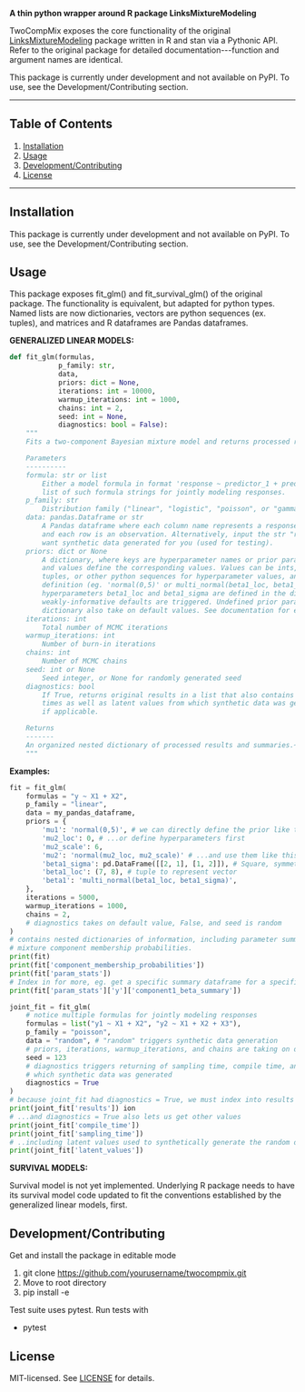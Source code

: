 **A thin python wrapper around R package LinksMixtureModeling**

TwoCompMix exposes the core functionality of the original [LinksMixtureModeling](https://github.com/Fariznt/Links-Mixture-Modeling) package written in R and stan via a Pythonic API. Refer to the original package for detailed documentation---function and argument names are identical. 

This package is currently under development and not available on PyPI. To use, see the Development/Contributing section.

---

## Table of Contents

1. [Installation](#installation)  
2. [Usage](#usage)  
3. [Development/Contributing](#development--contributing)  
4. [License](#license)

---

## Installation

This package is currently under development and not available on PyPI. To use, see the Development/Contributing section.

## Usage

This package exposes fit_glm() and fit_survival_glm() of the original package. The functionality is equivalent, but adapted for python types.
Named lists are now dictionaries, vectors are python sequences (ex. tuples), and matrices and R dataframes are Pandas dataframes.

**GENERALIZED LINEAR MODELS:**

```python
def fit_glm(formulas, 
            p_family: str, 
            data, 
            priors: dict = None, 
            iterations: int = 10000, 
            warmup_iterations: int = 1000,
            chains: int = 2,
            seed: int = None,
            diagnostics: bool = False):
    """
    Fits a two-component Bayesian mixture model and returns processed results.

    Parameters
    ----------
    formula: str or list
        Either a model formula in format 'response ~ predictor_1 + predictor_2' or 
        list of such formula strings for jointly modeling responses.
    p_family: str
        Distribution family ("linear", "logistic", "poisson", or "gamma")
    data: pandas.Dataframe or str
        A Pandas dataframe where each column name represents a response or predictor, 
        and each row is an observation. Alternatively, input the str "random" if you 
        want synthetic data generated for you (used for testing).
    priors: dict or None
        A dictionary, where keys are hyperparameter names or prior parameter names (str),
        and values define the corresponding values. Values can be ints, Pandas dataframes,
        tuples, or other python sequences for hyperparameter values, and strings for prior
        definition (eg. 'normal(0,5)' or multi_normal(beta1_loc, beta1_sigma) where 
        hyperparameters beta1_loc and beta1_sigma are defined in the dictionary). If None, 
        weakly-informative defaults are triggered. Undefined prior parameter names in the 
        dictionary also take on default values. See documentation for example(s).
    iterations: int 
        Total number of MCMC iterations
    warmup_iterations: int 
        Number of burn-in iterations
    chains: int 
        Number of MCMC chains
    seed: int or None 
        Seed integer, or None for randomly generated seed
    diagnostics: bool
        If True, returns original results in a list that also contains compile/sampling 
        times as well as latent values from which synthetic data was generated, 
        if applicable.

    Returns
    -------
    An organized nested dictionary of processed results and summaries.~
    """
```

**Examples:**
```python
fit = fit_glm(
    formulas = "y ~ X1 + X2",
    p_family = "linear",
    data = my_pandas_dataframe,
    priors = {
        'mu1': 'normal(0,5)', # we can directly define the prior like this
        'mu2_loc': 0, # ...or define hyperparameters first
        'mu2_scale': 6,
        'mu2': 'normal(mu2_loc, mu2_scale)' # ...and use them like this
        'beta1_sigma': pd.DataFrame([[2, 1], [1, 2]]), # Square, symmetric matrix as df
        'beta1_loc': (7, 8), # tuple to represent vector
        'beta1': 'multi_normal(beta1_loc, beta1_sigma)',
    },
    iterations = 5000,
    warmup_iterations = 1000,
    chains = 2, 
    # diagnostics takes on default value, False, and seed is random
)
# contains nested dictionaries of information, including parameter summaries and 
# mixture component membership probabilities.
print(fit) 
print(fit['component_membership_probabilities'])
print(fit['param_stats'])
# Index in for more, eg. get a specific summary dataframe for a specific parameter
print(fit['param_stats']['y']['component1_beta_summary']) 
```

```python
joint_fit = fit_glm(
    # notice multiple formulas for jointly modeling responses
    formulas = list("y1 ~ X1 + X2", "y2 ~ X1 + X2 + X3"), 
    p_family = "poisson",
    data = "random", # "random" triggers synthetic data generation
    # priors, iterations, warmup_iterations, and chains are taking on default values here
    seed = 123
    # diagnostics triggers returning of sampling time, compile time, and latent values form 
    # which synthetic data was generated
    diagnostics = True 
)
# because joint_fit had diagnostics = True, we must index into results for usual informat
print(joint_fit['results']) ion
# ...and diagnostics = True also lets us get other values
print(joint_fit['compile_time'])
print(joint_fit['sampling_time'])
# ..including latent values used to synthetically generate the random data
print(joint_fit['latent_values'])

```

**SURVIVAL MODELS:**

Survival model is not yet implemented. Underlying R package needs to have its survival model code 
updated to fit the conventions established by the generalized linear models, first.

## Development/Contributing

Get and install the package in editable mode
1. git clone https://github.com/yourusername/twocompmix.git
2. Move to root directory
3. pip install -e

Test suite uses pytest. Run tests with
- pytest

## License

MIT-licensed. See [LICENSE](LICENSE) for details.